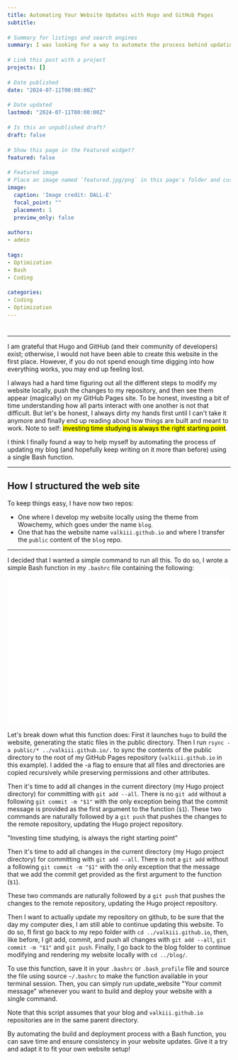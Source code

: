```yaml
---
title: Automating Your Website Updates with Hugo and GitHub Pages
subtitle: 

# Summary for listings and search engines
summary: I was looking for a way to automate the process behind updating my site, and I found one.

# Link this post with a project
projects: []

# Date published
date: "2024-07-11T00:00:00Z"

# Date updated
lastmod: "2024-07-11T00:00:00Z"

# Is this an unpublished draft?
draft: false

# Show this page in the Featured widget?
featured: false

# Featured image
# Place an image named `featured.jpg/png` in this page's folder and customize its options here.
image:
  caption: 'Image credit: DALL-E'
  focal_point: ""
  placement: 1
  preview_only: false

authors:
- admin

tags:
- Optimization
- Bash
- Coding

categories:
- Coding
- Optimization
---
```


#
---
I am grateful that Hugo and GitHub (and their community of developers) exist; otherwise, I would not have been able to create this website in the first place. However, if you do not spend enough time digging into how everything works, you may end up feeling lost.

I always had a hard time figuring out all the different steps to modify my website locally, push the changes to my repository, and then see them appear (magically) on my GitHub Pages site. To be honest, investing a bit of time understanding how all parts interact with one another is not that difficult. But let's be honest, I always dirty my hands first until I can't take it anymore and finally end up reading about how things are built and meant to work. Note to self: <mark>investing time studying is always the right starting point</mark>.

I think I finally found a way to help myself by automating the process of updating my blog (and hopefully keep writing on it more than before) using a single Bash function.

---
## How I structured the web site

To keep things easy, I have now two repos:
- One where I develop my website locally using the theme from Wowchemy, which goes under the name `blog`.
- One that has the website name `valkiii.github.io` and where I transfer the `public` content of the `blog` repo.
---

I decided that I wanted a simple command to run all this. To do so, I wrote a simple Bash function in my `.bashrc` file containing the following:

![alt text](bash_update.svg)


Let's break down what this function does: First it launches `hugo` to build the website, generating the static files in the public directory. Then I run `rsync -a public/* ../valkiii.github.io/.` to sync the contents of the public directory to the root of my GitHub Pages repository (`valkiii.github.io` in this example). I added the -a flag to ensure that all files and directories are copied recursively while preserving permissions and other attributes.

Then it's time to add all changes in the current directory (my Hugo project directory) for committing with `git add --all`. There is no `git add` without a following `git commit -m "$1"` with the only exception being that the commit message is provided as the first argument to the function (`$1`). These two commands are naturally followed by a `git push` that pushes the changes to the remote repository, updating the Hugo project repository.


<div class="container">
  <div class="quote">
    <div class="quote-content">
      <div class="rectangle"></div>
      <p class="large-text">"Investing time studying, is always the right starting point"</p>
    </div>
  </div>
  <p>
  Then it's time to add all changes in the current directory (my Hugo project directory) for committing with <code>git add --all</code>. There is not a <code>git add</code> without a following <code>git commit -m "$1"</code> with the only exception that the message that we add the commit get provided as the first argument to the function (<code>$1</code>).
  </p>
</div>

 These two commands are naturally followed by a <code>git push</code> that pushes the changes to the remote repository, updating the Hugo project repository.

Then I want to actually update my repository on github, to be sure that the day my computer dies, I am still able to continue updating this website. To do so, fI first go back to my repo folder with `cd ../valkiii.github.io`, then, like before, I git add, commit, and push all changes with `git add --all`, `git commit -m "$1"` and `git push`. Finally, I go back to the blog folder to continue modifying and rendering my website locally with `cd ../blog/`.

To use this function, save it in your `.bashrc` or `.bash_profile` file and source the file using source `~/.bashrc` to make the function available in your terminal session. Then, you can simply run update_website "Your commit message" whenever you want to build and deploy your website with a single command.

Note that this script assumes that your blog and `valkiii.github.io` repositories are in the same parent directory.

By automating the build and deployment process with a Bash function, you can save time and ensure consistency in your website updates. Give it a try and adapt it to fit your own website setup!